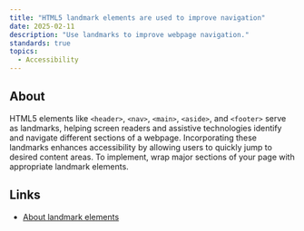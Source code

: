 ```yaml
---
title: "HTML5 landmark elements are used to improve navigation"
date: 2025-02-11
description: "Use landmarks to improve webpage navigation."
standards: true
topics:
  - Accessibility
---
```


## About

HTML5 elements like `<header>`, `<nav>`, `<main>`, `<aside>`, and `<footer>` serve as landmarks, helping screen readers and assistive technologies identify and navigate different sections of a webpage. Incorporating these landmarks enhances accessibility by allowing users to quickly jump to desired content areas. To implement, wrap major sections of your page with appropriate landmark elements.

## Links

- [About landmark elements](https://developer.chrome.com/docs/lighthouse/accessibility/use-landmarks/)